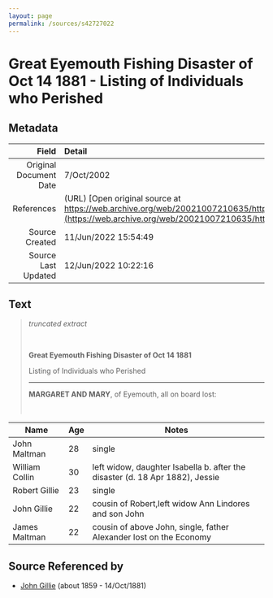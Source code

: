 ```yaml
---
layout: page
permalink: /sources/s42727022
---
```


# Great Eyemouth Fishing Disaster of Oct 14 1881 - Listing of Individuals who Perished

## Metadata
Field | Detail
---:|:---
Original Document Date | 7/Oct/2002
References | (URL) [Open original source at https://web.archive.org/web/20021007210635/http://www.geocities.com/scotborder/Eyemouth.html](https://web.archive.org/web/20021007210635/http://www.geocities.com/scotborder/Eyemouth.html)
Source Created | 11/Jun/2022 15:54:49
Source Last Updated | 12/Jun/2022 10:22:16

## Text

> _truncated extract_
>
> <br/>
>
> **Great Eyemouth Fishing Disaster of Oct 14 1881**
>
> Listing of Individuals who Perished
>
> ---
>
> **MARGARET AND MARY**, of Eyemouth, all on board lost:
>
> <br/>
>

|Name|Age|Notes|
|---|---|---|
|John Maltman | 28 | single|
|William Collin | 30 | left widow, daughter Isabella b. after the disaster (d. 18 Apr 1882), Jessie|
|Robert Gillie | 23 | single|
|John Gillie | 22 | cousin of Robert,left widow Ann Lindores and son John|
|James Maltman | 22 | cousin of above John, single, father Alexander lost on the Economy|

## Source Referenced by

* [John Gillie](../people/@49104732@-john-gillie-b1859-d1881-10-14.md) (about 1859 - 14/Oct/1881)
